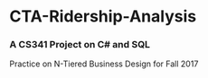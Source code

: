 # CTA-Ridership-Analysis
### A CS341 Project on C# and SQL
Practice on N-Tiered Business Design for Fall 2017

